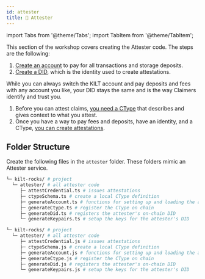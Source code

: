 ```yaml
---
id: attester
title: 🏢 Attester
---
```


import Tabs from '@theme/Tabs';
import TabItem from '@theme/TabItem';

This section of the workshop covers creating the <span className="label-role attester">Attester</span> code. The steps are the following:

1. [Create an account](./01_account.md) to pay for all transactions and storage deposits.
2. [Create a DID](./02_did.md), which is the identity used to create attestations.

  While you can always switch the KILT account and pay deposits and fees with any account you like, your DID stays the same and is the way Claimers identify and trust you.

1. Before you can attest claims, [you need a CType](./03_ctype.md) that describes and gives context to what you attest.
2. Once you have a way to pay fees and deposits, have an identity, and a CType, [you can create attestations](../06_attestation.md).

## Folder Structure

Create the following files in the `attester` folder.
These folders mimic an <span className="label-role attester">Attester</span> service.

<Tabs groupId="ts-js-choice">
  <TabItem value='ts' label='Typescript' default>

  ```bash
  └─ kilt-rocks/ # project
    └─ attester/ # all attester code
       ├─ attestCredential.ts # issues attestations
       ├─ ctypeSchema.ts # create a local CType definition
       ├─ generateAccount.ts # functions for setting up and loading the attester's account
       ├─ generateCtype.ts # register the CType on chain
       ├─ generateDid.ts # registers the attester's on-chain DID
       └─ generateKeypairs.ts # setup the keys for the attester's DID
  ```

  </TabItem>
  <TabItem value='js' label='Javascript'>

  ```bash
  └─ kilt-rocks/ # project
    └─ attester/ # all attester code
       ├─ attestCredential.js # issues attestations
       ├─ ctypeSchema.js # create a local CType definition
       ├─ generateAccount.js # functions for setting up and loading the attester's account
       ├─ generateCtype.js # register the CType on chain
       ├─ generateDid.js # registers the attester's on-chain DID
       └─ generateKeypairs.js # setup the keys for the attester's DID
  ```

  </TabItem>
</Tabs>
